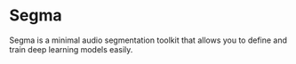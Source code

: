 # Segma

Segma is a minimal audio segmentation toolkit that allows you to define and train deep learning models easily.